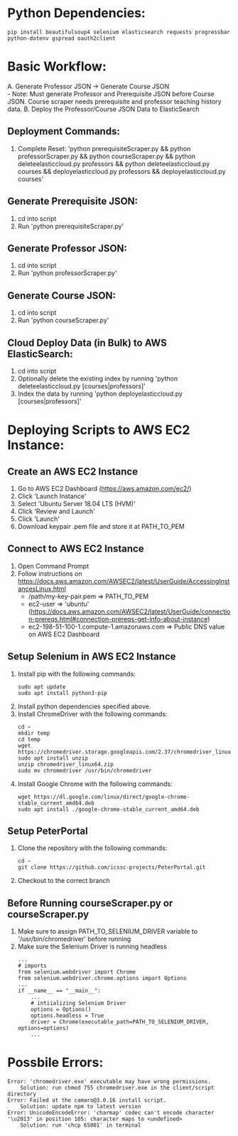 # Python Dependencies:  
    pip install beautifulsoup4 selenium elasticsearch requests progressbar python-dotenv gspread oauth2client

# Basic Workflow:
A. Generate Professor JSON -> Generate Course JSON  
    - Note: Must generate Professor and Prerequisite JSON before Course JSON. Course scraper needs prerequisite and professor teaching history data.
B. Deploy the Professor/Course JSON Data to ElasticSearch

## Deployment Commands:
1. Complete Reset: 'python prerequisiteScraper.py && python professorScraper.py && python courseScraper.py && python deleteelasticcloud.py professors && python deleteelasticcloud.py courses && deployelasticcloud.py professors && deployelasticcloud.py courses'

## Generate Prerequisite JSON:
1. cd into script
2. Run 'python prerequisiteScraper.py'

## Generate Professor JSON:
1. cd into script
2. Run 'python professorScraper.py'

## Generate Course JSON:
1. cd into script
2. Run 'python courseScraper.py'

## Cloud Deploy Data (in Bulk) to AWS ElasticSearch:  
1. cd into script
2. Optionally delete the existing index by running 'python deleteelasticcloud.py [courses|professors]'
3. Index the data by running 'python deployelasticcloud.py [courses|professors]'

# Deploying Scripts to AWS EC2 Instance:  
## Create an AWS EC2 Instance
1. Go to AWS EC2 Dashboard (https://aws.amazon.com/ec2/)  
2. Click 'Launch Instance'  
3. Select 'Ubuntu Server 18.04 LTS (HVM)'  
4. Click 'Review and Launch'  
5. Click 'Launch'  
6. Download keypair .pem file and store it at PATH_TO_PEM  

## Connect to AWS EC2 Instance
1. Open Command Prompt  
2. Follow instructions on https://docs.aws.amazon.com/AWSEC2/latest/UserGuide/AccessingInstancesLinux.html  
    - /path/my-key-pair.pem => PATH_TO_PEM  
    - ec2-user => 'ubuntu' (https://docs.aws.amazon.com/AWSEC2/latest/UserGuide/connection-prereqs.html#connection-prereqs-get-info-about-instance)  
    - ec2-198-51-100-1.compute-1.amazonaws.com => Public DNS value on AWS EC2 Dashboard  
    
## Setup Selenium in AWS EC2 Instance  
1. Install pip with the following commands:
    ```
    sudo apt update
    sudo apt install python3-pip
    ```
2. Install python dependencies specified above.
3. Install ChromeDriver with the following commands:
    ```
    cd ~
    mkdir temp
    cd temp
    wget https://chromedriver.storage.googleapis.com/2.37/chromedriver_linux64.zip
    sudo apt install unzip
    unzip chromedriver_linux64.zip
    sudo mv chromedriver /usr/bin/chromedriver
    ```
4. Install Google Chrome with the following commands:
    ```
    wget https://dl.google.com/linux/direct/google-chrome-stable_current_amd64.deb
    sudo apt install ./google-chrome-stable_current_amd64.deb
    ```

## Setup PeterPortal  
1. Clone the repository with the following commands:
    ```
    cd ~
    git clone https://github.com/icssc-projects/PeterPortal.git
    ```
2. Checkout to the correct branch

## Before Running courseScraper.py or courseScraper.py
1. Make sure to assign PATH_TO_SELENIUM_DRIVER variable to '/usr/bin/chromedriver' before running
2. Make sure the Selenium Driver is running headless
    ```
    ...
    # imports
    from selenium.webdriver import Chrome
    from selenium.webdriver.chrome.options import Options
    ...
    if __name__ == "__main__":
        ...
        # intiializing Selenium Driver
        options = Options()
        options.headless = True
        driver = Chrome(executable_path=PATH_TO_SELENIUM_DRIVER, options=options)
        ...
    ```

# Possbile Errors:  
    Error: 'chromedriver.exe' executable may have wrong permissions.  
        Solution: run chmod 755 chromedriver.exe in the client/script directory  
    Error: Failed at the camaro@3.0.16 install script.
        Solution: update npm to latest version
    Error: UnicodeEncodeError: 'charmap' codec can't encode character '\u2013' in position 105: character maps to <undefined>
        Solution: run 'chcp 65001' in terminal


